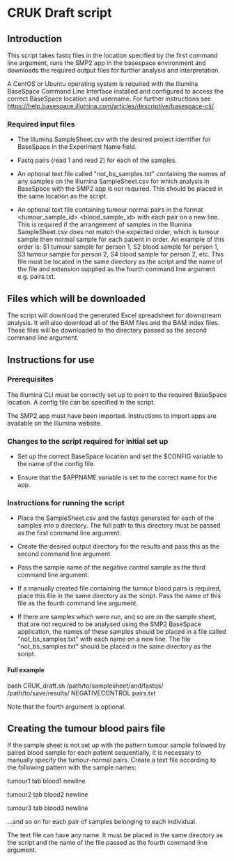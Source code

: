 # CRUK Draft script
## Introduction
This script takes fastq files in the location specified by the first command line argument, runs the SMP2 app in the 
basespace environment and downloads the required output files for further analysis and interpretation.


A CentOS or Ubuntu operating system is required with the Illumina BaseSpace Command Line Interface installed and 
configured to access the correct BaseSpace location and username. For further instructions see 
https://help.basespace.illumina.com/articles/descriptive/basespace-cli/.


### Required input files
  * The Illumina SampleSheet.csv with the desired project identifier for BaseSpace in the Experiment Name field.

  * Fastq pairs (read 1 and read 2) for each of the samples.

  * An optional text file called "not_bs_samples.txt" containing the names of any samples on the Illumina SampleSheet.csv for which
analysis in BaseSpace with the SMP2 app is not required. This should be placed in the same location as the script.

  * An optional text file containing tumour normal pairs in the format <tumour_sample_id> <tab> <blood_sample_id> with each 
pair on a new line. This is required if the arrangement of samples in the Illumina SampleSheet.csv does not match the expected
order, which is tumour sample then normal sample for each patient in order. An example of this order is: S1 tumour sample for person 
1, S2 blood sample for person 1, S3 tumour sample for person 2, S4 blood sample for person 2, etc. This file must be located in the same 
directory as the script and the name of the file and extension supplied as the fourth command line argument e.g. pairs.txt.


## Files which will be downloaded
The script will download the generated Excel spreadsheet for downstream analysis. It will also download all of the BAM files and 
the BAM index files. These files will be downloaded to the directory passed as the second command line argument. 


## Instructions for use
### Prerequisites
The Illumina CLI must be correctly set up to point to the required BaseSpace location. A config file can be specified in the script.

The SMP2 app must have been imported. Instructions to import apps are available on the Illumina website.

### Changes to the script required for initial set up
  * Set up the correct BaseSpace location and set the $CONFIG variable to the name of the config file.

  * Ensure that the $APPNAME variable is set to the correct name for the app.


### Instructions for running the script
  * Place the SampleSheet.csv and the fastqs generated for each of the samples into a directory. The full path to this directory must be passed
as the first command line argument.

  * Create the desired output directory for the results and pass this as the second command line argument.

  * Pass the sample name of the negative control sample as the third command line argument.

  * If a manually created file containing the tumour blood pairs is required, place this file in the same directory as the script. Pass the
name of this file as the fourth command line argument.

  * If there are samples which were run, and so are on the sample sheet, that are not required to be analysed using the SMP2 BaseSpace application, 
the names of these samples should be placed in a file called "not_bs_samples.txt" with each name on a new line. The file "not_bs_samples.txt"
should be placed in the same directory as the script.

#### Full example
bash CRUK_draft.sh /path/to/samplesheet/and/fastqs/ /path/to/save/results/ NEGATIVECONTROL pairs.txt

Note that the fourth argument is optional.

## Creating the tumour blood pairs file
If the sample sheet is not set up with the pattern tumour sample followed by paired blood sample for each patient sequentially, it is necessary
to manually specify the tumour-normal pairs.
Create a text file according to the following pattern with the sample names:

tumour1 tab blood1 newline


tumour2 tab blood2 newline


tumour3 tab blood3 newline


...and so on for each pair of samples belonging to each individual.

The text file can have any name. It must be placed in the same directory as the script and the name of the file passed as the fourth command
line argument.
